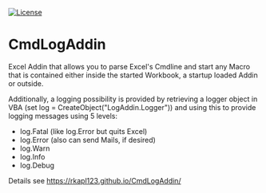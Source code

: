 [![License](https://img.shields.io/github/license/rkapl123/CmdLogAddin.svg)](https://github.com/rkapl123/CmdLogAddin/blob/master/LICENSE)

# CmdLogAddin

Excel Addin that allows you to parse Excel's Cmdline and start any Macro that is contained either inside the started Workbook, a startup loaded Addin or outside.  

Additionally, a logging possibility is provided by retrieving a logger object in VBA (set log = CreateObject("LogAddin.Logger")) and using this to
provide logging messages using 5 levels:  

- log.Fatal (like log.Error but quits Excel)
- log.Error (also can send Mails, if desired)
- log.Warn
- log.Info
- log.Debug

Details see https://rkapl123.github.io/CmdLogAddin/
